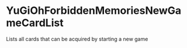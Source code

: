 # YuGiOhForbiddenMemoriesNewGameCardList
Lists all cards that can be acquired by starting a new game
